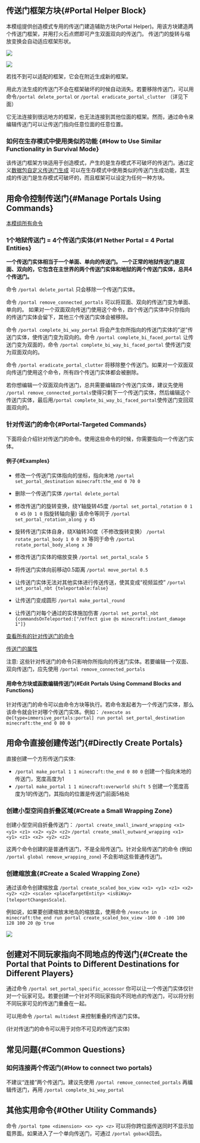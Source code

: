 


## 传送门框架方块{#Portal Helper Block}

本模组提供创造模式专用的传送门建造辅助方块(Portal Helper)。用该方块建造两个传送门框架，并用打火石点燃即可产生双面双向的传送门。
传送门的旋转与缩放变换会自动适应框架形状。

![](https://qouteall.fun/imm_ptl_wiki_copy/assets/2020-12-14-22-28-18.png)

![](https://qouteall.fun/imm_ptl_wiki_copy/assets/2020-12-14-22-28-39.png)

若找不到可以适配的框架，它会在附近生成新的框架。

用此方法生成的传送门不会在框架破坏的时候自动消失。若要移除传送门，可以用命令`/portal delete_portal` or `/portal eradicate_portal_clutter` （详见下面）

它无法连接到很远地方的框架，也无法连接到其他位面的框架。然而，通过命令来编辑传送门可以让传送门指向任意位面的任意位置。

### 如何在生存模式中使用类似的功能 {#How to Use Similar Functionality in Survival Mode}

该传送门框架方块适用于创造模式，产生的是生存模式不可破坏的传送门。通过定义[数据包自定义传送门生成](https://github.com/qouteall/ImmersivePortalsMod/wiki/Datapack-Based-Custom-Portal-Generation#portal_helper_likejson-a-diamond-portal-that-links-to-the-nearby-same-shaped-portal-in-the-same-dimension-similar-to-portal-helper-but-breakable) 可以在生存模式中使用类似的传送门生成功能，其生成的传送门是生存模式可破坏的，而且框架可以设定为任何一种方块。

## 用命令控制传送门{#Manage Portals Using Commands}

[本模组所有命令](https://github.com/qouteall/ImmersivePortalsMod/wiki/Commands-Reference)

### 1个地狱传送门 = 4个传送门实体{#1 Nether Portal = 4 Portal Entities}

**一个传送门实体相当于一个单面、单向的传送门。
一个正常的地狱传送门是双面、双向的，它包含在主世界的两个传送门实体和地狱的两个传送门实体，总共4个传送门。**

命令 `/portal delete_portal` 只会移除一个传送门实体。

命令 `/portal remove_connected_portals` 可以将双面、双向的传送门变为单面、单向的。
如果对一个双面双向传送门使用这个命令，四个传送门实体中只你指向的传送门实体会留下，其他三个传送门实体会被移除。

命令 `/portal complete_bi_way_portal` 将会产生你所指向的传送门实体的"逆"传送门实体，使传送门变为双向的。命令 `/portal complete_bi_faced_portal` 让传送门变为双面的，命令 `/portal complete_bi_way_bi_faced_portal` 使传送门变为双面双向的。

命令 `/portal eradicate_portal_clutter` 将移除整个传送门。如果对一个双面双向传送门使用这个命令，所有四个传送门实体都会被删除。

若你想编辑一个双面双向传送门，总共需要编辑四个传送门实体，建议先使用 `/portal remove_connected_portals`使得只剩下一个传送门实体，然后编辑这个传送门实体，最后用`/portal complete_bi_way_bi_faced_portal`使传送门变回双面双向的。

### 针对传送门的命令{#Portal-Targeted Commands}

下面将会介绍针对传送门的命令。使用这些命令的时候，你需要指向一个传送门实体。

#### 例子{#Examples}

- 修改一个传送门实体指向的坐标，指向末地 `/portal set_portal_destination minecraft:the_end 0 70 0`

- 删除一个传送门实体 `/portal delete_portal`

- 修改传送门的旋转变换，绕Y轴旋转45度 `/portal set_portal_rotation 0 1 0 45` (`0 1 0` 指旋转轴向量) 
  该命令等同于 `/portal set_portal_rotation_along y 45`

- 旋转传送门实体自身，绕X轴转30度（不修改旋转变换） `/portal rotate_portal_body 1 0 0 30`  等同于命令 `/portal rotate_portal_body_along x 30`

- 修改传送门实体的缩放变换 `/portal set_portal_scale 5`

- 将传送门实体向前移动0.5距离 `/portal move_portal 0.5`

- 让传送门实体无法对其他实体进行传送传送，使其变成“视频监控” `/portal set_portal_nbt {teleportable:false}`

- 让传送门变成圆形 `/portal make_portal_round`

- 让传送门对每个通过的实体施加伤害 `/portal set_portal_nbt {commandsOnTeleported:["/effect give @s minecraft:instant_damage 1"]}`

[查看所有的针对传送门的命令](https://github.com/qouteall/ImmersivePortalsMod/wiki/Commands-Reference#portal-targeted-commands)

[传送门的属性](https://github.com/qouteall/ImmersivePortalsMod/wiki/Portal-Attributes)

注意: 这些针对传送门的命令只影响你所指向的传送门实体。若要编辑一个双面、双向传送门，应先使用 `/portal remove_connected_portals`

#### 用命令方块或函数编辑传送门{#Edit Portals Using Command Blocks and Functions}
针对传送门的命令可以由命令方块等执行。若命令发起者为一个传送门实体，那么该命令就会针对哪个传送门实体。例如： `/execute as @e[type=immersive_portals:portal] run portal set_portal_destination minecraft:the_end 0 80 0`

## 用命令直接创建传送门{#Directly Create Portals}

直接创建一个方形传送门实体:
- `/portal make_portal 1 1 minecraft:the_end 0 80 0` 创建一个指向末地的传送门，宽度高度为1
- `/portal make_portal 1 1 minecraft:overworld shift 5` 创建一个宽度高度为1的传送门，其指向的位置是传送门前面5格处

### 创建小型空间自折叠区域{#Create a Small Wrapping Zone}
创建小型空间自折叠传送门： `/portal create_small_inward_wrapping <x1> <y1> <z1> <x2> <y2> <z2>` `/portal create_small_outward_wrapping <x1> <y1> <z1> <x2> <y2> <z2>`

这两个命令创建的是普通传送门，不是全局传送门。针对全局传送门的命令 (例如 `/portal global remove_wrapping_zone`) 不会影响这些普通传送门。

### 创建缩放盒{#Create a Scaled Wrapping Zone}
通过该命令创建缩放盒 `/portal create_scaled_box_view <x1> <y1> <z1> <x2> <y2> <z2> <scale> <placeTargetEntity> <isBiWay> [teleportChangesScale]`.

例如说，如果要创建缩放末地岛的缩放盒，使用命令 `/execute in minecraft:the_end run portal create_scaled_box_view -100 0 -100 100 128 100 20 @p true`

![](https://i.ibb.co/yhXHYHm/2020-08-26-21-18-54.png)

## 创建对不同玩家指向不同地点的传送门{#Create the Portal that Points to Different Destinations for Different Players}
通过命令 `/portal set_portal_specific_accessor` 你可以让一个传送门实体仅针对一个玩家可见。若要创建一个针对不同玩家指向不同地点的传送门，可以将分别不同玩家可见的传送门重叠在一起。

可以用命令 `/portal multidest` 来控制重叠的传送门实体。

(针对传送门的命令可以用于对你不可见的传送门实体)

## 常见问题{#Common Questions}

### 如何连接两个传送门{#How to connect two portals}
不建议“连接”两个传送门。建议先使用 `/portal remove_connected_portals` 再编辑传送门，再用 `/portal complete_bi_way_portal`

## 其他实用命令{#Other Utility Commands}

命令 `/portal tpme <dimension> <x> <y> <z>` 可以将你跨位面传送同时不显示加载界面。如果进入了一个单向传送门，可通过 `/portal goback`回去。